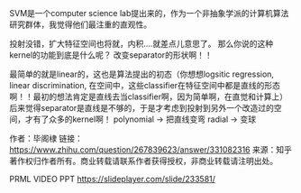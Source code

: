 SVM是一个computer science lab提出来的，作为一个非抽象学派的计算机算法研究群体，我觉得他们最注重的直观性。

投射没错，扩大特征空间也将就，内积....就差点儿意思了。
那么你说的这种kernel的功能到底是什么呢？
改变separator的形状啊！！

最简单的就是linear的，这也是算法提出的初态（你想想logsitic regression, linear discrimination, 在空间中，这些classifier在特征空间中都是直线的形态啊！！最初的想法肯定是直线去当classifier啊，因为简单啊，在直觉和计算上） 后来觉得separator是直线是不够的，于是才考虑到投射到另外一个改造过的空间，才有了众多的kernel啊！
polynomial -> 把直线变弯
radial -> 变球


作者：毕阁棣
链接：https://www.zhihu.com/question/267839623/answer/331082316
来源：知乎
著作权归作者所有。商业转载请联系作者获得授权，非商业转载请注明出处。

PRML VIDEO PPT
https://slideplayer.com/slide/233581/
